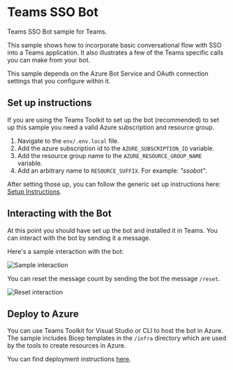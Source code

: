 ﻿# Teams SSO Bot

Teams SSO Bot sample for Teams.

This sample shows how to incorporate basic conversational flow with SSO into a Teams application. 
It also illustrates a few of the Teams specific calls you can make from your bot.

This sample depends on the Azure Bot Service and OAuth connection settings that you configure within it.

## Set up instructions

If you are using the Teams Toolkit to set up the bot (recommended) to set up this sample you need a valid Azure subscription and resource group.

1. Navigate to the `env/.env.local` file.
1. Add the azure subscription id to the `AZURE_SUBSCRIPTION_ID` variable.
1. Add the resource group name to the `AZURE_RESOURCE_GROUP_NAME` variable.
1. Add an arbitrary name to `RESOURCE_SUFFIX`. For example: _"ssobot"_.

After setting those up, you can follow the generic set up instructions here:
 [Setup Instructions](../README.md).

## Interacting with the Bot

At this point you should have set up the bot and installed it in Teams. You can interact with the bot by sending it a message.

Here's a sample interaction with the bot:

![Sample interaction](assets/helloworld.png)

You can reset the message count by sending the bot the message `/reset`.

![Reset interaction](assets/reset.png)

## Deploy to Azure

You can use Teams Toolkit for Visual Studio or CLI to host the bot in Azure. The sample includes Bicep templates in the `/infra` directory which are used by the tools to create resources in Azure.

You can find deployment instructions [here](../README.md#deploy-to-azure).